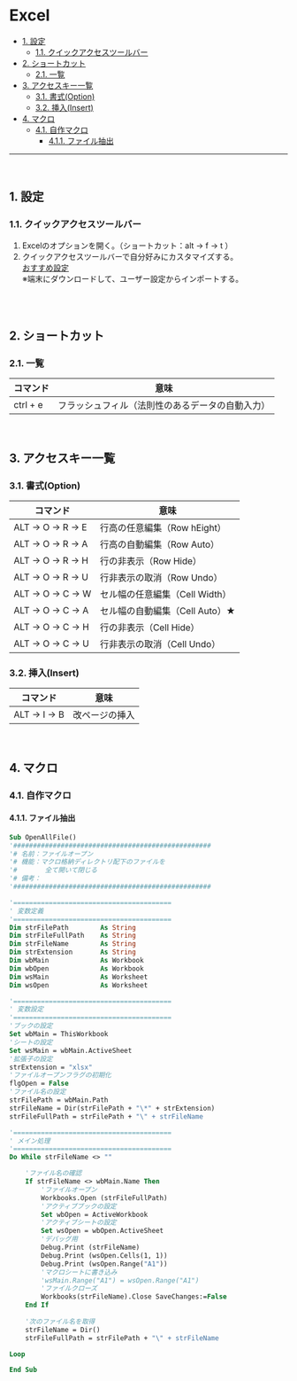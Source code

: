 # Excel

<!-- TOC -->
- [1. 設定](#1-設定)
  - [1.1. クイックアクセスツールバー](#11-クイックアクセスツールバー)
- [2. ショートカット](#2-ショートカット)
  - [2.1. 一覧](#21-一覧)
- [3. アクセスキー一覧](#3-アクセスキー一覧)
  - [3.1. 書式(Option)](#31-書式option)
  - [3.2. 挿入(Insert)](#32-挿入insert)
- [4. マクロ](#4-マクロ)
  - [4.1. 自作マクロ](#41-自作マクロ)
    - [4.1.1. ファイル抽出](#411-ファイル抽出)
---
<br>
<!-- /TOC -->

## 1. 設定

### 1.1. クイックアクセスツールバー
1. Excelのオプションを開く。（ショートカット：alt → f → t ）
2. クイックアクセスツールバーで自分好みにカスタマイズする。<br>
[おすすめ設定](Excel%20Customizations.exportedUI)  
※端末にダウンロードして、ユーザー設定からインポートする。
<br>
<br>

## 2. ショートカット
### 2.1. 一覧
| コマンド | 意味 |
| ---- | ---- |
| ctrl + e | フラッシュフィル（法則性のあるデータの自動入力） |
<br>

## 3. アクセスキー一覧

### 3.1. 書式(Option)
| コマンド | 意味 |
| ---- | ---- |
| ALT → O → R → E | 行高の任意編集（Row hEight） |
| ALT → O → R → A | 行高の自動編集（Row Auto） |
| ALT → O → R → H | 行の非表示（Row Hide） |
| ALT → O → R → U | 行非表示の取消（Row Undo） |
| ALT → O → C → W | セル幅の任意編集（Cell Width） |
| ALT → O → C → A | セル幅の自動編集（Cell Auto）★ |
| ALT → O → C → H | 行の非表示（Cell Hide） |
| ALT → O → C → U | 行非表示の取消（Cell Undo） |

### 3.2. 挿入(Insert)
|  コマンド  |  意味  |
| ---- | ---- |
| ALT → I → B | 改ページの挿入 |

<br>

## 4. マクロ

### 4.1. 自作マクロ

#### 4.1.1. ファイル抽出

```vb
Sub OpenAllFile()
'##################################################
'# 名前：ファイルオープン
'# 機能：マクロ格納ディレクトリ配下のファイルを
'#       全て開いて閉じる
'# 備考：
'##################################################

'========================================
' 変数定義
'========================================
Dim strFilePath        As String
Dim strFileFullPath    As String
Dim strFileName        As String
Dim strExtension       As String
Dim wbMain             As Workbook
Dim wbOpen             As Workbook
Dim wsMain             As Worksheet
Dim wsOpen             As Worksheet

'========================================
' 変数設定
'========================================
'ブックの設定
Set wbMain = ThisWorkbook
'シートの設定
Set wsMain = wbMain.ActiveSheet
'拡張子の設定
strExtension = "xlsx"
'ファイルオープンフラグの初期化
flgOpen = False
'ファイル名の設定
strFilePath = wbMain.Path
strFileName = Dir(strFilePath + "\*" + strExtension)
strFileFullPath = strFilePath + "\" + strFileName

'========================================
' メイン処理
'========================================
Do While strFileName <> ""

    'ファイル名の確認
    If strFileName <> wbMain.Name Then
        'ファイルオープン
        Workbooks.Open (strFileFullPath)
        'アクティブブックの設定
        Set wbOpen = ActiveWorkbook
        'アクティブシートの設定
        Set wsOpen = wbOpen.ActiveSheet
        'デバッグ用
        Debug.Print (strFileName)
        Debug.Print (wsOpen.Cells(1, 1))
        Debug.Print (wsOpen.Range("A1"))
        'マクロシートに書き込み
        'wsMain.Range("A1") = wsOpen.Range("A1")
        'ファイルクローズ
        Workbooks(strFileName).Close SaveChanges:=False
    End If
    
    '次のファイル名を取得
    strFileName = Dir()
    strFileFullPath = strFilePath + "\" + strFileName

Loop

End Sub
```

<br>
